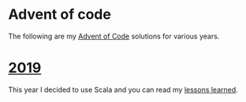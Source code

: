 # Advent of code

The following are my [Advent of Code](https://adventofcode.com/) solutions for various years.

# [2019](https://github.com/volker48/advent-of-code/tree/master/2019)

This year I decided to use Scala and you can read my [lessons learned](2019/README.md).
